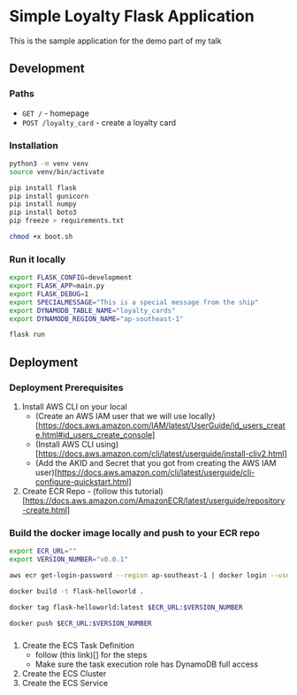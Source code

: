 # Simple Loyalty Flask Application

This is the sample application for the demo part of my talk

## Development

### Paths

- `GET /` - homepage
- `POST /loyalty_card` - create a loyalty card

### Installation

```sh
python3 -m venv venv
source venv/bin/activate

pip install flask
pip install gunicorn
pip install numpy
pip install boto3
pip freeze > requirements.txt

chmod +x boot.sh
```

### Run it locally

```sh
export FLASK_CONFIG=development
export FLASK_APP=main.py
export FLASK_DEBUG=1
export SPECIALMESSAGE="This is a special message from the ship"
export DYNAMODB_TABLE_NAME="loyalty_cards"
export DYNAMODB_REGION_NAME="ap-southeast-1"

flask run
```

## Deployment

### Deployment Prerequisites

1. Install AWS CLI on your local
    - (Create an AWS IAM user that we will use locally)[https://docs.aws.amazon.com/IAM/latest/UserGuide/id_users_create.html#id_users_create_console]
    - (Install AWS CLI using)[https://docs.aws.amazon.com/cli/latest/userguide/install-cliv2.html]
    - (Add the AKID and Secret that you got from creating the AWS IAM user)[https://docs.aws.amazon.com/cli/latest/userguide/cli-configure-quickstart.html]
2. Create ECR Repo - (follow this tutorial)[https://docs.aws.amazon.com/AmazonECR/latest/userguide/repository-create.html]

### Build the docker image locally and push to your ECR repo

```sh
export ECR_URL=""
export VERSION_NUMBER="v0.0.1"

aws ecr get-login-password --region ap-southeast-1 | docker login --username AWS --password-stdin $ECR_URL

docker build -t flask-helloworld .

docker tag flask-helloworld:latest $ECR_URL:$VERSION_NUMBER

docker push $ECR_URL:$VERSION_NUMBER
```

### 

1. Create the ECS Task Definition
    - follow (this link)[] for the steps
    - Make sure the task execution role has DynamoDB full access
2. Create the ECS Cluster
2. Create the ECS Service

